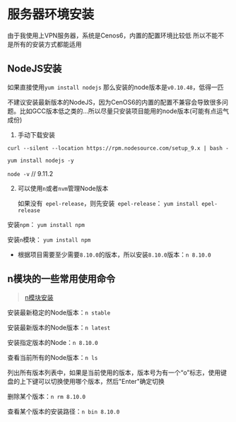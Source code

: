 # 服务器环境安装

由于我使用上VPN服务器，系统是Cenos6，内置的配置环境比较低
所以不能不是所有的安装方式都能适用

## NodeJS安装

如果直接使用`yum install nodejs` 那么安装的node版本是`v0.10.48`，低得一匹

不建议安装最新版本的NodeJS，因为CenOS6的内置的配置不兼容会导致很多问题。比如GCC版本低之类的...所以尽量只安装项目能用的node版本(可能有点运气成份)

1. 手动下载安装

 `curl --silent --location https://rpm.nodesource.com/setup_9.x | bash -`

  `yum install nodejs -y`

  `node -v` // 9.11.2

2. 可以使用`n`或者`nvm`管理Node版本

   如果没有` epel-release`，则先安装` epel-release`：  `yum install epel-release`

  安装`npm`： `yum install npm`

  安装`n`模块： `yum install npm`
  
  - 根据项目需要至少需要`8.10.0`的版本，所以安装`8.10.0`版本：`n 8.10.0`


## n模块的一些常用使用命令

>[n模块安装](https://github.com/muwenzi/Program-Blog/issues/6)

安装最新稳定的Node版本：`n stable`

安装最新版本的Node版本：`n latest`

安装指定版本的Node：`n 8.10.0`

查看当前所有的Node版本：`n ls`

  列出所有版本列表中，如果是当前使用的版本，版本号为有一个“o”标志，使用键盘的上下键可以切换使用哪个版本，然后"Enter"确定切换

删除某个版本：`n rm 8.10.0`

查看某个版本的安装路径：`n bin 8.10.0`


